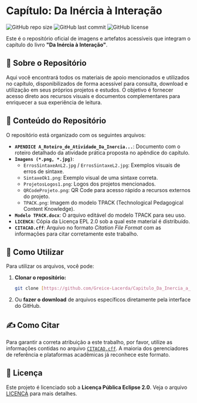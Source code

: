 # Capítulo: Da Inércia à Interação

![GitHub repo size](https://img.shields.io/github/repo-size/Greice-Lacerda/Capitulo_Da_Inercia_a_Interacao)
![GitHub last commit](https://img.shields.io/github/last-commit/Greice-Lacerda/Capitulo_Da_Inercia_a_Interacao)
![GitHub license](https://img.shields.io/github/license/Greice-Lacerda/Capitulo_Da_Inercia_a_Interacao)

Este é o repositório oficial de imagens e artefatos acessíveis que integram o capítulo do livro **"Da Inércia à Interação"**.

## 📖 Sobre o Repositório

Aqui você encontrará todos os materiais de apoio mencionados e utilizados no capítulo, disponibilizados de forma acessível para consulta, download e utilização em seus próprios projetos e estudos. O objetivo é fornecer acesso direto aos recursos visuais e documentos complementares para enriquecer a sua experiência de leitura.

## 📂 Conteúdo do Repositório

O repositório está organizado com os seguintes arquivos:

* **`APENDICE A_Roteiro_de_Atividade_Da_Inercia...`**: Documento com o roteiro detalhado da atividade prática proposta no apêndice do capítulo.
* **`Imagens (*.png, *.jpg)`**:
    * `ErrosSintaxeAnL2.jpg` / `ErrosSintaxeL2.jpg`: Exemplos visuais de erros de sintaxe.
    * `SintaxeOk1.png`: Exemplo visual de uma sintaxe correta.
    * `ProjetosLogos1.png`: Logos dos projetos mencionados.
    * `QRCodeProjeto.png`: QR Code para acesso rápido a recursos externos do projeto.
    * `TPACK.png`: Imagem do modelo TPACK (Technological Pedagogical Content Knowledge).
* **`Modelo TPACK.docx`**: O arquivo editável do modelo TPACK para seu uso.
* **`LICENCA`**: Cópia da Licença EPL 2.0 sob a qual este material é distribuído.
* **`CITACAO.cff`**: Arquivo no formato *Citation File Format* com as informações para citar corretamente este trabalho.

## 🚀 Como Utilizar

Para utilizar os arquivos, você pode:
1.  **Clonar o repositório:**
    ```bash
    git clone [https://github.com/Greice-Lacerda/Capitulo_Da_Inercia_a_Interacao.git](https://github.com/Greice-Lacerda/Capitulo_Da_Inercia_a_Interacao.git)
    ```
2.  Ou **fazer o download** de arquivos específicos diretamente pela interface do GitHub.

## ✍️ Como Citar

Para garantir a correta atribuição a este trabalho, por favor, utilize as informações contidas no arquivo [`CITACAO.cff`](CITACAO.cff). A maioria dos gerenciadores de referência e plataformas acadêmicas já reconhece este formato.

## 📄 Licença

Este projeto é licenciado sob a **Licença Pública Eclipse 2.0**. Veja o arquivo [LICENCA](LICENCA) para mais detalhes.
